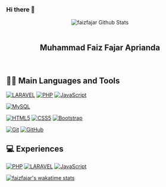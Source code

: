 ### Hi there 👋

<div align="center">
  <img src="https://github-readme-stats.vercel.app/api?username=faizfajar&show_icons=true&theme=dracula" alt="faizfajar Github Stats">
</div>
<br>

<div align="center">
  <h2> Muhammad Faiz Fajar Aprianda </h2>
</div>
<br>

<h2> 👨‍💻 Main Languages and Tools </h2>
 
[![LARAVEL](https://img.shields.io/badge/-Laravel-black?style=flat&logo=laravel&link=https://github.com/faizfajar)](https://github.com/faizfajar) 
[![PHP](https://img.shields.io/badge/-PHP-purple?style=flat&logo=php&link=https://github.com/faizfajar)](https://github.com/faizfajar) 
[![JavaScript](https://img.shields.io/badge/-JavaScript-black?style=flat&logo=javascript&link=https://github.com/faizfajar)](https://github.com/faizfajar) 

[![MySQL](https://img.shields.io/badge/-MySQL-black?style=flat&logo=mysql&link=https://github.com/faizfajar)](https://github.com/faizfajar)

[![HTML5](https://img.shields.io/badge/-HTML5-E34F26?style=flat&logo=html5&logoColor=white&link=https://github.com/faizfajar)](https://github.com/faizfajar) 
[![CSS5](https://img.shields.io/badge/-CSS3-1572B6?style=flat&logo=css3&link=https://github.com/faizfajar)](https://github.com/faizfajar) 
[![Bootstrap](https://img.shields.io/badge/-Bootstrap-563D7C?style=flat&logo=bootstrap&link=https://github.com/faizfajar)](https://github.com/faizfajar) 

[![Git](https://img.shields.io/badge/-Git-black?style=flat&logo=git&link=https://github.com/faizfajar)](https://github.com/faizfajar) 
[![GitHub](https://img.shields.io/badge/-GitHub-181717?style=flat&logo=github&link=https://github.com/faizfajar)](https://github.com/faizfajar)

<h2> 💻 Experiences </h2>

[![PHP](https://img.shields.io/badge/-PHP-purple?style=flat&logo=php&link=https://github.com/faizfajar)](https://github.com/faizfajar) 
[![LARAVEL](https://img.shields.io/badge/-Laravel-black?style=flat&logo=laravel&link=https://github.com/faizfajar)](https://github.com/faizfajar) 
[![JavaScript](https://img.shields.io/badge/-JavaScript-black?style=flat&logo=javascript&link=https://github.com/faizfajar)](https://github.com/faizfajar) 


[![faizfajar's wakatime stats](https://github-readme-stats.vercel.app/api/wakatime?username=faizfajar)](https://github.com/faizfajar/github-readme-stats)



